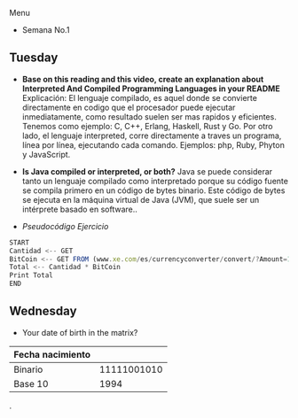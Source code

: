 Menu

- Semana No.1 

## Tuesday

- **Base on this reading and this video, create an explanation about Interpreted And Compiled Programming Languages in your README**
Explicación: El lenguaje compilado, es aquel donde se convierte directamente en codigo que el procesador puede ejecutar inmediatamente, como resultado suelen ser mas rapidos y eficientes. Tenemos como ejemplo: C, C++, Erlang, Haskell, Rust y Go.  Por otro lado, el lenguaje interpreted, corre directamente a traves un programa, línea por línea, ejecutando cada comando. Ejemplos: php, Ruby, Phyton y JavaScript. 

- **Is Java compiled or interpreted, or both?**
Java se puede considerar tanto un lenguaje compilado como interpretado porque su código fuente se compila primero en un código de bytes binario. Este código de bytes se ejecuta en la máquina virtual de Java (JVM), que suele ser un intérprete basado en software..

- *Pseudocódigo Ejercicio*
```javascript
START
Cantidad <-- GET
BitCoin <-- GET FROM (www.xe.com/es/currencyconverter/convert/?Amount=1&From=USD&To=BTC)
Total <-- Cantidad * BitCoin 
Print Total 
END
```
## Wednesday 

- Your date of birth in the matrix? 

| Fecha nacimiento |  |
| ----------- | ----------- |
| Binario | 11111001010 |
| Base 10    | 1994 |
.
